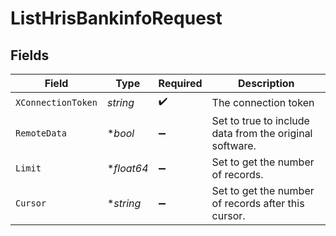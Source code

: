 # ListHrisBankinfoRequest


## Fields

| Field                                                   | Type                                                    | Required                                                | Description                                             |
| ------------------------------------------------------- | ------------------------------------------------------- | ------------------------------------------------------- | ------------------------------------------------------- |
| `XConnectionToken`                                      | *string*                                                | :heavy_check_mark:                                      | The connection token                                    |
| `RemoteData`                                            | **bool*                                                 | :heavy_minus_sign:                                      | Set to true to include data from the original software. |
| `Limit`                                                 | **float64*                                              | :heavy_minus_sign:                                      | Set to get the number of records.                       |
| `Cursor`                                                | **string*                                               | :heavy_minus_sign:                                      | Set to get the number of records after this cursor.     |